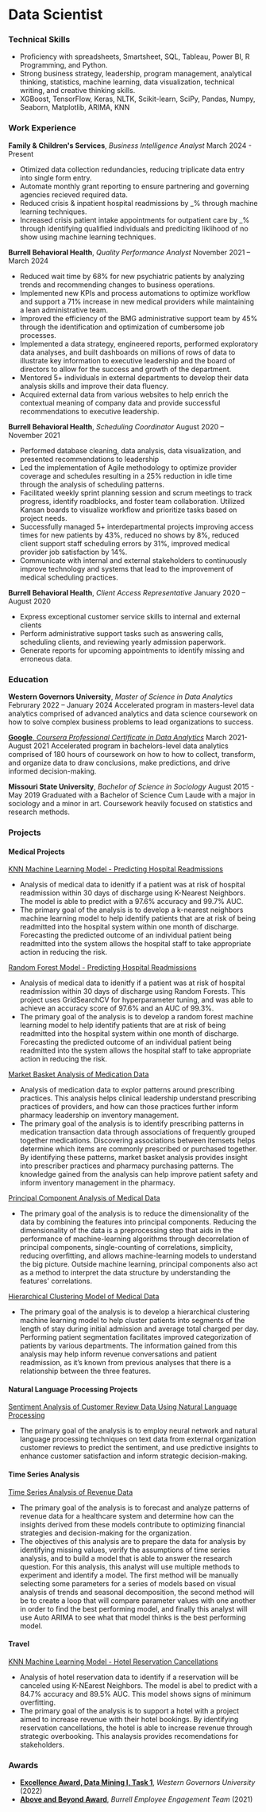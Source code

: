 # Data Scientist

### Technical Skills
- Proficiency with spreadsheets, Smartsheet, SQL, Tableau, Power BI, R Programming, and Python.
- Strong business strategy, leadership, program management, analytical thinking, statistics, machine learning, data visualization, technical writing, and creative thinking skills.
- XGBoost, TensorFlow, Keras, NLTK, Scikit-learn, SciPy, Pandas, Numpy, Seaborn, Matplotlib, ARIMA, KNN

### Work Experience
**Family & Children's Services**, _Business Intelligence Analyst_
March 2024 - Present
- Otimized data collection redundancies, reducing triplicate data entry into single form entry.
- Automate monthly grant reporting to ensure partnering and governing agencies recieved required data. 
- Reduced crisis & inpatient hospital readmissions by _% through machine learning techniques. 
- Increased crisis patient intake appointments for outpatient care by _% through identifying qualified individuals and prediciting liklihood of no show using machine learning techniques.

**Burrell Behavioral Health**, _Quality Performance Analyst_
November 2021 – March 2024
- Reduced wait time by 68% for new psychiatric patients by analyzing trends and recommending changes to business operations.
- Implemented new KPIs and process automations to optimize workflow and support a 71% increase in new medical providers while maintaining a lean administrative team.
- Improved the efficiency of the BMG administrative support team by 45% through the identification and optimization of cumbersome job processes.
- Implemented a data strategy, engineered reports, performed exploratory data analyses, and built dashboards on millions of rows of data to illustrate key information to executive leadership and the board of directors to allow for the success and growth of the department.
- Mentored 5+ individuals in external departments to develop their data analysis skills and improve their data fluency.
- Acquired external data from various websites to help enrich the contextual meaning of company data and provide successful recommendations to executive leadership.

**Burrell Behavioral Health**, _Scheduling Coordinator_
August 2020 – November 2021
- Performed database cleaning, data analysis, data visualization, and presented recommendations to leadership
- Led the implementation of Agile methodology to optimize provider coverage and schedules resulting in a 25% reduction in idle time through the analysis of scheduling patterns.
- Facilitated weekly sprint planning session and scrum meetings to track progress, identify roadblocks, and foster team collaboration. Utilized Kansan boards to visualize workflow and prioritize tasks based on project needs.
- Successfully managed 5+ interdepartmental projects improving access times for new patients by 43%, reduced no shows by 8%, reduced client support staff scheduling errors by 31%, improved medical provider job satisfaction by 14%.
- Communicate with internal and external stakeholders to continuously improve technology and systems that lead to the improvement of medical scheduling practices.

**Burrell Behavioral Health**, _Client Access Representative_
January 2020 – August 2020
- Express exceptional customer service skills to internal and external clients
- Perform administrative support tasks such as answering calls, scheduling clients, and reviewing yearly admission paperwork.
- Generate reports for upcoming appointments to identify missing and erroneous data.

### Education
**Western Governors University**, _Master of Science in Data Analytics_
Februrary 2022 – January 2024
Accelerated program in masters-level data analytics comprised of advanced analytics and data science coursework on how to solve complex business problems to lead organizations to success.

[**Google**, _Coursera Professional Certificate in Data Analytics_](Google_Data_Analytics_Certificate.pdf)
March 2021- August 2021
Accelerated program in bachelors-level data analytics comprised of 180 hours of coursework on how to how to collect, transform, and organize data to draw conclusions, make predictions, and drive informed decision-making.

**Missouri State University**, _Bachelor of Science in Sociology_
August 2015 - May 2019
Graduated with a Bachelor of Science Cum Laude with a major in sociology and a minor in art. Coursework heavily focused on statistics and research methods.

### Projects

#### Medical Projects
[KNN Machine Learning Model - Predicting Hospital Readmissions](hospital_readmissions.ipynb)
- Analysis of medical data to idenitfy if a patient was at risk of hospital readmission within 30 days of discharge using K-Nearest Neighbors. The model is able to predict with a 97.6% accuracy and 99.7% AUC.
- The primary goal of the analysis is to develop a k-nearest neighbors machine learning model to help identify patients that are at risk of being readmitted into the hospital system within one month of discharge. Forecasting the predicted outcome of an individual patient being readmitted into the system allows the hospital staff to take appropriate action in reducing the risk.

[Random Forest Model - Predicting Hospital Readmissions](random_forests_medical_data.ipynb)
- Analysis of medical data to idenitfy if a patient was at risk of hospital readmission within 30 days of discharge using Random Forests. This project uses GridSearchCV for hyperparameter tuning, and was able to achieve an accuracy score of 97.6% and an AUC of 99.3%.
- The primary goal of the analysis is to develop a random forest machine learning model to help identify patients that are at risk of being readmitted into the hospital system within one month of discharge. Forecasting the predicted outcome of an individual patient being readmitted into the system allows the hospital staff to take appropriate action in reducing the risk.

[Market Basket Analysis of Medication Data](Medication_Market_Basket_Analysis.ipynb)
- Analysis of medication data to explor patterns around prescribing practices. This analysis helps clinical leadership understand prescribing practices of providers, and how can those practices further inform pharmacy leadership on inventory management.
- The primary goal of the analysis is to identify prescribing patterns in medication transaction data through associations of frequently grouped together medications. Discovering associations between itemsets helps determine which items are commonly prescribed or purchased together. By identifying these patterns, market basket analysis provides insight into prescriber practices and pharmacy purchasing patterns. The knowledge gained from the analysis can help improve patient safety and inform inventory management in the pharmacy. 

[Principal Component Analysis of Medical Data](Principal_Component_Analysis.ipynb)
- The primary goal of the analysis is to reduce the dimensionality of the data by combining the features into principal components. Reducing the dimensionality of the data is a preprocessing step that aids in the performance of machine-learning algorithms through decorrelation of principal components, single-counting of correlations, simplicity, reducing overfitting, and allows machine-learning models to understand the big picture. Outside machine learning, principal components also act as a method to interpret the data structure by understanding the features' correlations. 

[Hierarchical Clustering Model of Medical Data](Hierarchical_Clustering.ipynb)
- The primary goal of the analysis is to develop a hierarchical clustering machine learning model to help cluster patients into segments of the length of stay during initial admission and average total charged per day. Performing patient segmentation facilitates improved categorization of patients by various departments. The information gained from this analysis may help inform revenue conversations and patient readmission, as it’s known from previous analyses that there is a relationship between the three features.

#### Natural Language Processing Projects
[Sentiment Analysis of Customer Review Data Using Natural Language Processing](Sentiment_Analysis.ipynb)
- The primary goal of the analysis is to employ neural network and natural language processing techniques on text data from external organization customer reviews to predict the sentiment, and use predictive insights to enhance customer satisfaction and inform strategic decision-making.

#### Time Series Analysis
[Time Series Analysis of Revenue Data](Medical_ARIMA_Time_Series_Analysis.ipynb)
- The primary goal of the analysis is to forecast and analyze patterns of revenue data for a healthcare system and determine how can the insights derived from these models contribute to optimizing financial strategies and decision-making for the organization.
- The objectives of this analysis are to prepare the data for analysis by identifying missing values, verify the assumptions of time series analysis, and to build a model that is able to answer the research question. For this analysis, this analyst will use multiple methods to experiment and identify a model. The first method will be manually selecting some parameters for a series of models based on visual analysis of trends and seasonal decomposition, the second method will be to create a loop that will compare parameter values with one another in order to find the best performing model, and finally this analyst will use Auto ARIMA to see what that model thinks is the best performing model. 

#### Travel
[KNN Machine Learning Model - Hotel Reservation Cancellations](hotels_notebook.ipynb)
- Analysis of hotel reservation data to identify if a reservation will be canceled using K-NEarest Neighbors. The model is abel to predict with a 84.7% accuracy and 89.5% AUC. This model shows signs of minimum overfitting. 
- The primary goal of the analysis is to support a hotel with a project aimed to increase revenue with their hotel bookings. By identifying reservation cancellations, the hotel is able to increase revenue through strategic overbooking. This analaysis provides recomendations for stakeholders.

### Awards
- [**Excellence Award, Data Mining I, Task 1**](Excellence_Award_Data_Mining_I_Task_1.pdf), _Western Governors University_ (2022)
- [**Above and Beyond Award**](BEET_Above_and_Beyond.pdf), _Burrell Employee Engagement Team_ (2021)
